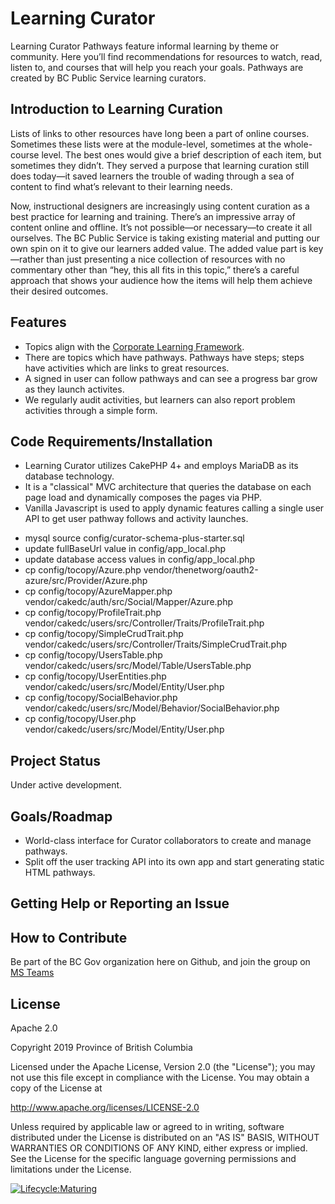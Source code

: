 # Learning Curator

Learning Curator Pathways feature informal learning by theme or community. Here you’ll find recommendations for resources to watch, read, listen to, and courses that will help you reach your goals. Pathways are created by BC Public Service learning curators. 

## Introduction to Learning Curation 

Lists of links to other resources have long been a part of online courses. Sometimes these lists were at the module-level, sometimes at the whole-course level. The best ones would give a brief description of each item, but sometimes they didn’t. They served a purpose that learning curation still does today—it saved learners the trouble of wading through a sea of content to find what’s relevant to their learning needs. 

Now, instructional designers are increasingly using content curation as a best practice for learning and training. There’s an impressive array of content online and offline. It’s not possible—or necessary—to create it all ourselves. The BC Public Service is taking existing material and putting our own spin on it to give our learners added value. The added value part is key—rather than just presenting a nice collection of resources with no commentary other than “hey, this all fits in this topic,” there’s a careful approach that shows your audience how the items will help them achieve their desired outcomes. 

## Features

* Topics align with the [Corporate Learning Framework](https://learningcentre.gww.gov.bc.ca/learninghub/what-is-corp-learning-framework/).
* There are topics which have pathways. Pathways have steps; steps have activities which are links to great resources.
* A signed in user can follow pathways and can see a progress bar grow as they launch activites.
* We regularly audit activities, but learners can also report problem activities through a simple form.

## Code Requirements/Installation

* Learning Curator utilizes CakePHP 4+ and employs MariaDB as its database technology.
* It is a "classical" MVC architecture that queries the database on each page load and dynamically composes the pages via PHP.
* Vanilla Javascript is used to apply dynamic features calling a single user API to get user pathway follows and activity launches.

- mysql source config/curator-schema-plus-starter.sql
- update fullBaseUrl value in config/app_local.php
- update database access values in config/app_local.php
- cp config/tocopy/Azure.php vendor/thenetworg/oauth2-azure/src/Provider/Azure.php
- cp config/tocopy/AzureMapper.php vendor/cakedc/auth/src/Social/Mapper/Azure.php
- cp config/tocopy/ProfileTrait.php vendor/cakedc/users/src/Controller/Traits/ProfileTrait.php
- cp config/tocopy/SimpleCrudTrait.php vendor/cakedc/users/src/Controller/Traits/SimpleCrudTrait.php
- cp config/tocopy/UsersTable.php vendor/cakedc/users/src/Model/Table/UsersTable.php
- cp config/tocopy/UserEntities.php vendor/cakedc/users/src/Model/Entity/User.php
- cp config/tocopy/SocialBehavior.php vendor/cakedc/users/src/Model/Behavior/SocialBehavior.php
- cp config/tocopy/User.php vendor/cakedc/users/src/Model/Entity/User.php

## Project Status

Under active development.

## Goals/Roadmap

- World-class interface for Curator collaborators to create and manage pathways.
- Split off the user tracking API into its own app and start generating static HTML pathways.

## Getting Help or Reporting an Issue

## How to Contribute

Be part of the BC Gov organization here on Github, and join the group on [MS Teams](https://teams.microsoft.com/l/team/19%3a806e7ba6694e4bb1865bd3263084f80f%40thread.tacv2/conversations?groupId=08283480-3b33-45cd-ab68-0c9d6ede80e0&tenantId=6fdb5200-3d0d-4a8a-b036-d3685e359adc) 

## License
Apache 2.0

Copyright 2019 Province of British Columbia

Licensed under the Apache License, Version 2.0 (the "License");
you may not use this file except in compliance with the License.
You may obtain a copy of the License at 

http://www.apache.org/licenses/LICENSE-2.0

Unless required by applicable law or agreed to in writing, software
distributed under the License is distributed on an "AS IS" BASIS,
WITHOUT WARRANTIES OR CONDITIONS OF ANY KIND, either express or implied.
See the License for the specific language governing permissions and
limitations under the License.

[![Lifecycle:Maturing](https://img.shields.io/badge/Lifecycle-Maturing-007EC6)](<Redirect-URL>)
